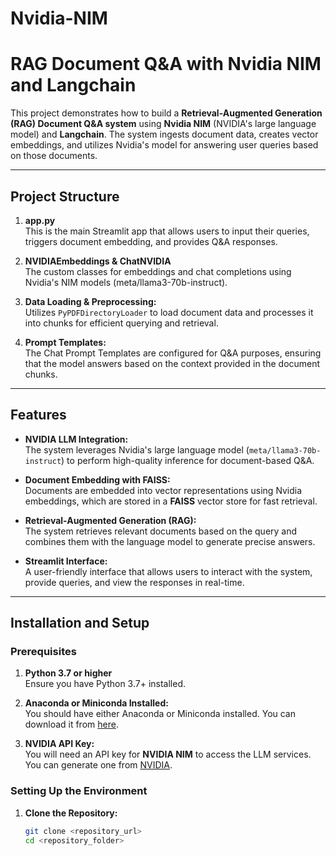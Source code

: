 # Nvidia-NIM
# RAG Document Q&A with Nvidia NIM and Langchain

This project demonstrates how to build a **Retrieval-Augmented Generation (RAG) Document Q&A system** using **Nvidia NIM** (NVIDIA's large language model) and **Langchain**. The system ingests document data, creates vector embeddings, and utilizes Nvidia's model for answering user queries based on those documents.

---

## Project Structure

1. **app.py**  
   This is the main Streamlit app that allows users to input their queries, triggers document embedding, and provides Q&A responses.

2. **NVIDIAEmbeddings & ChatNVIDIA**  
   The custom classes for embeddings and chat completions using Nvidia's NIM models (meta/llama3-70b-instruct).

3. **Data Loading & Preprocessing:**  
   Utilizes `PyPDFDirectoryLoader` to load document data and processes it into chunks for efficient querying and retrieval.

4. **Prompt Templates:**  
   The Chat Prompt Templates are configured for Q&A purposes, ensuring that the model answers based on the context provided in the document chunks.

---

## Features

- **NVIDIA LLM Integration:**  
   The system leverages Nvidia's large language model (`meta/llama3-70b-instruct`) to perform high-quality inference for document-based Q&A.

- **Document Embedding with FAISS:**  
   Documents are embedded into vector representations using Nvidia embeddings, which are stored in a **FAISS** vector store for fast retrieval.

- **Retrieval-Augmented Generation (RAG):**  
   The system retrieves relevant documents based on the query and combines them with the language model to generate precise answers.

- **Streamlit Interface:**  
   A user-friendly interface that allows users to interact with the system, provide queries, and view the responses in real-time.

---

## Installation and Setup

### Prerequisites

1. **Python 3.7 or higher**  
   Ensure you have Python 3.7+ installed.

2. **Anaconda or Miniconda Installed:**  
   You should have either Anaconda or Miniconda installed. You can download it from [here](https://www.anaconda.com/products/individual).

3. **NVIDIA API Key:**  
   You will need an API key for **NVIDIA NIM** to access the LLM services. You can generate one from [NVIDIA](https://developer.nvidia.com/).

### Setting Up the Environment

1. **Clone the Repository:**
   ```bash
   git clone <repository_url>
   cd <repository_folder>
